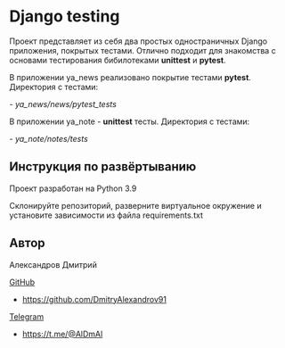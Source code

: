 # Django testing 

Проект представляет из себя два простых одностраничных Django приложения, покрытых тестами.
Отлично подходит для знакомства с основами тестирования бибилотеками **unittest** и **pytest**.

В приложении ya_news реализовано покрытие тестами **pytest**. Директория с тестами:<br>

*- ya_news/news/pytest_tests*

В приложении ya_note - **unittest** тесты. Директория с тестами:<br>

*- ya_note/notes/tests*


## Инструкция по развёртыванию

Проект разработан на Python 3.9

Склонируйте репозиторий, разверните виртуальное окружение и установите зависимости из файла requirements.txt



## Автор

Александров Дмитрий

<u>GitHub</u>
 - https://github.com/DmitryAlexandrov91

 <u>Telegram</u>
 - https://t.me/@AlDmAl




